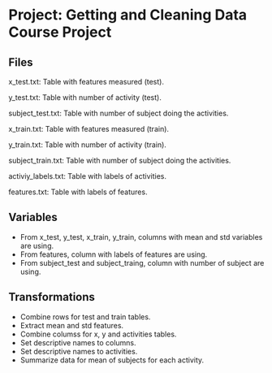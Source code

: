 # Project: Getting and Cleaning Data Course Project

## Files


x_test.txt: Table with features measured (test).

y_test.txt: Table with number of activity (test).

subject_test.txt: Table with number of subject doing the activities.

x_train.txt: Table with features measured (train).

y_train.txt: Table with number of activity (train).

subject_train.txt: Table with number of subject doing the activities.

activiy_labels.txt: Table with labels of activities.

features.txt: Table with labels of features.

## Variables

- From x_test, y_test, x_train, y_train, columns with mean and std variables are using.
- From features, column with labels of features are using.
- From subject_test and subject_traing, column with number of subject are using.

## Transformations

- Combine rows for test and train tables.
- Extract mean and std features.
- Combine columss for x, y and activities tables.
- Set descriptive names to columns.
- Set descriptive names to activities.
- Summarize data for mean of subjects for each activity.



  
